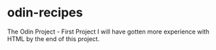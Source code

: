 # odin-recipes
The Odin Project - First Project
I will have gotten more experience with HTML by the end of this project.
